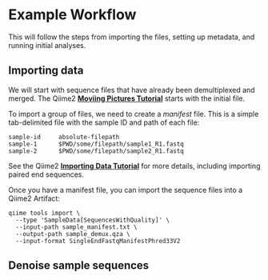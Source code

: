 # Example Workflow

This will follow the steps from importing the files, setting up metadata, and running initial analyses. 

## Importing data

We will start with sequence files that have already been demultiplexed and merged. The Qiime2 [**Moviing Pictures Tutorial**](https://docs.qiime2.org/2019.7/tutorials/moving-pictures/) starts with the initial file. 

To import a group of files, we need to create a *manifest* file. This is a simple tab-delimited file with the sample ID and path of each file:

```
sample-id     absolute-filepath
sample-1      $PWD/some/filepath/sample1_R1.fastq
sample-2      $PWD/some/filepath/sample2_R1.fastq
```



See the Qiime2 [**Importing Data Tutorial**](https://docs.qiime2.org/2019.7/tutorials/importing/) for more details, including importing paired end sequences. 

Once you have a manifest file, you can import the sequence files into a Qiime2 Artifact:

```
qiime tools import \
  --type 'SampleData[SequencesWithQuality]' \
  --input-path sample_manifest.txt \
  --output-path sample_demux.qza \
  --input-format SingleEndFastqManifestPhred33V2
```

## Denoise sample sequences

